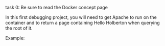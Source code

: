 task 0: Be sure to read the Docker concept page

In this first debugging project, you will need to get Apache to run on the container and to return a page containing Hello Holberton when querying the root of it.

Example:
